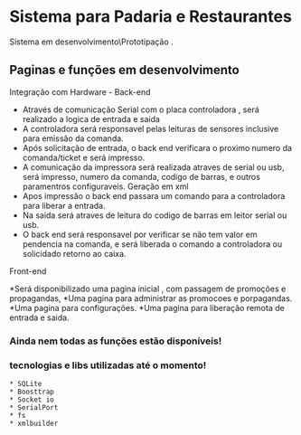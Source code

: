 # Sistema para Padaria e Restaurantes 

  Sistema em desenvolvimento\Prototipação .


## Paginas e funções em desenvolvimento

Integração com Hardware - Back-end

  
  * Através de comunicação Serial com o placa controladora , será realizado a logica de entrada e saida
  * A controladora será responsavel pelas leituras de sensores inclusive para emissão da comanda.
  * Após solicitação de entrada, o back end verificara o proximo numero da comanda/ticket e será impresso. 
  * A comunicação da impressora será realizada atraves de serial ou usb, será impresso, numero da comanda, codigo de barras, e outros paramentros configuraveis. Geração em xml
  * Apos impressão o back end passara um comando para a controladora para liberar a entrada. 
  * Na saida será atraves de leitura do codigo de barras em leitor serial ou usb.
  * O back end será responsavel por verificar se não tem valor em pendencia na comanda, e será liberada o comando a controladora ou solicidado retorno ao caixa.

Front-end

  *Será disponibilizado uma pagina inicial , com passagem de promoções e propagandas, 
  *Uma pagina para administrar as promocoes e porpagandas.
  *Uma pagina para configurações.
  *Uma pagina para liberação remota de entrada e saida. 


  ### Ainda nem todas as funções estão disponíveis!

  ### tecnologias e libs utilizadas até o momento!

    * SQLite
    * Boosttrap
    * Socket io
    * SerialPort
    * fs
    * xmlbuilder

